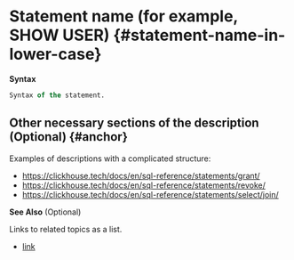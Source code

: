 # Statement name (for example, SHOW USER) {#statement-name-in-lower-case}


**Syntax**

```sql
Syntax of the statement.
```

## Other necessary sections of the description (Optional) {#anchor}

Examples of descriptions with a complicated structure:

- https://clickhouse.tech/docs/en/sql-reference/statements/grant/
- https://clickhouse.tech/docs/en/sql-reference/statements/revoke/
- https://clickhouse.tech/docs/en/sql-reference/statements/select/join/


**See Also** (Optional)

Links to related topics as a list.

-   [link](#)
